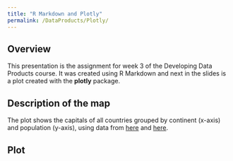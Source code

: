 ```yaml
---
title: "R Markdown and Plotly"
permalink: /DataProducts/Plotly/
---
```


## Overview

This presentation is the assignment for week 3 of the Developing Data Products course. It was created using R Markdown and next in the slides is a plot created with the **plotly** package.

## Description of the map

The plot shows the capitals of all countries grouped by continent (x-axis) and population (y-axis), using data from [here](https://en.wikipedia.org/wiki/List_of_national_capitals_by_population) and [here](http://techslides.com/list-of-countries-and-capitals).

## Plot

<!--html_preserve--><div id="htmlwidget-438ae139060a2f36a8a1" style="width:720px;height:432px;" class="plotly html-widget"></div>
<script type="application/json" data-for="htmlwidget-438ae139060a2f36a8a1">{"x":{"visdat":{"21d86cc52966":["function () ","plotlyVisDat"]},"cur_data":"21d86cc52966","attrs":{"21d86cc52966":{"x":{},"y":{},"mode":"markers","color":{},"alpha_stroke":1,"sizes":[10,100],"spans":[1,20],"type":"scatter"}},"layout":{"margin":{"b":40,"l":60,"t":25,"r":10},"xaxis":{"domain":[0,1],"automargin":true,"title":"Country","showticklabels":false,"type":"category","categoryorder":"array","categoryarray":["Afghanistan","Aland Islands","Albania","Algeria","American Samoa","Andorra","Angola","Anguilla","Antigua and Barbuda","Argentina","Armenia","Aruba","Australia","Austria","Azerbaijan","Bahamas","Bahrain","Bangladesh","Barbados","Belarus","Belgium","Belize","Benin","Bermuda","Bhutan","Bolivia","Bosnia and Herzegovina","Botswana","Brazil","British Virgin Islands","Brunei Darussalam","Bulgaria","Burkina Faso","Burundi","Cambodia","Cameroon","Canada","Cape Verde","Cayman Islands","Central African Republic","Chad","Chile","China","Christmas Island","Cocos Islands","Colombia","Comoros","Cook Islands","Costa Rica","Cote d'Ivoire","Croatia","Cuba","Curaçao","Cyprus","Czech Republic","Democratic Republic of the Congo","Denmark","Djibouti","Dominica","Dominican Republic","Ecuador","Egypt","El Salvador","Equatorial Guinea","Eritrea","Estonia","Ethiopia","Falkland Islands","Faroe Islands","Federated States of Micronesia","Fiji","Finland","France","French Polynesia","Gabon","Georgia","Germany","Ghana","Gibraltar","Greece","Greenland","Grenada","Guam","Guatemala","Guernsey","Guinea","Guinea-Bissau","Guyana","Haiti","Honduras","Hong Kong","Hungary","Iceland","India","Indonesia","Iran","Iraq","Ireland","Isle of Man","Israel","Italy","Jamaica","Japan","Jersey","Jordan","Kazakhstan","Kenya","Kiribati","Kosovo","Kuwait","Kyrgyzstan","Laos","Latvia","Lebanon","Lesotho","Liberia","Libya","Liechtenstein","Lithuania","Luxembourg","Macau","Macedonia","Madagascar","Malawi","Malaysia","Maldives","Mali","Malta","Marshall Islands","Mauritania","Mauritius","Mexico","Moldova","Monaco","Mongolia","Montenegro","Montserrat","Morocco","Mozambique","Myanmar","Namibia","Nauru","Nepal","Netherlands","New Caledonia","New Zealand","Nicaragua","Niger","Nigeria","Niue","Norfolk Island","North Korea","Northern Mariana Islands","Norway","Oman","Pakistan","Palau","Panama","Papua New Guinea","Paraguay","Peru","Philippines","Pitcairn Islands","Poland","Portugal","Puerto Rico","Qatar","Republic of Congo","Romania","Russia","Rwanda","Saint Barthelemy","Saint Helena","Saint Kitts and Nevis","Saint Lucia","Saint Martin","Saint Pierre and Miquelon","Saint Vincent and the Grenadines","Samoa","San Marino","Sao Tome and Principe","Saudi Arabia","Senegal","Serbia","Seychelles","Sierra Leone","Singapore","Sint Maarten","Slovakia","Slovenia","Solomon Islands","Somalia","South Africa","South Georgia and South Sandwich Islands","South Korea","South Sudan","Spain","Sri Lanka","Sudan","Suriname","Svalbard","Swaziland","Sweden","Switzerland","Syria","Taiwan","Tajikistan","Tanzania","Thailand","The Gambia","Timor-Leste","Togo","Tokelau","Tonga","Trinidad and Tobago","Tunisia","Turkey","Turkmenistan","Turks and Caicos Islands","Tuvalu","Uganda","Ukraine","United Arab Emirates","United Kingdom","United States","Uruguay","US Minor Outlying Islands","US Virgin Islands","Uzbekistan","Vanuatu","Vatican City","Venezuela","Vietnam","Wallis and Futuna","Yemen","Zambia","Zimbabwe"]},"legend":{"orientation":"h","title":{"text":"<b> Continent <\/b>"}},"yaxis":{"domain":[0,1],"automargin":true,"title":"Population"},"hovermode":"closest","showlegend":true},"source":"A","config":{"showSendToCloud":false},"data":[{"x":["Nigeria","Ghana","Ethiopia","Algeria","Madagascar","Eritrea","Mali","Central African Republic","The Gambia","Guinea-Bissau","Republic of Congo","Egypt","Guinea","Senegal","Djibouti","Tanzania","Sierra Leone","Botswana","Burundi","Zimbabwe","Saint Helena","South Sudan","Uganda","Sudan","Rwanda","Democratic Republic of the Congo","Gabon","Malawi","Togo","Angola","Zambia","Equatorial Guinea","Mozambique","Lesotho","Swaziland","Somalia","Liberia","Comoros","Chad","Kenya","Niger","Mauritania","Burkina Faso","Mauritius","Benin","Cape Verde","South Africa","Morocco","Sao Tome and Principe","Libya","Tunisia","Seychelles","Namibia","Cote d'Ivoire","Cameroon"],"y":[778567,1640507,3040740,3415811,1613375,694000,1289626,731548,34828,452640,1827000,9500000,1399981,1030594,475332,411000,1070200,225656,135467,1487028,714,372410,1659600,1840661,718414,12691000,556425,902388,824738,2453779,1331254,100677,1076689,267652,81594,1097133,1010970,60200,751288,3138369,794814,719167,1005231,147251,223552,125464,2345908,1789635,56166,1184045,767629,29298,252721,454929,2765568],"mode":"markers","type":"scatter","name":"Africa","marker":{"color":"rgba(102,194,165,1)","line":{"color":"rgba(102,194,165,1)"}},"textfont":{"color":"rgba(102,194,165,1)"},"error_y":{"color":"rgba(102,194,165,1)"},"error_x":{"color":"rgba(102,194,165,1)"},"line":{"color":"rgba(102,194,165,1)"},"xaxis":"x","yaxis":"y","frame":null},{"x":["South Georgia and South Sandwich Islands"],"y":[22],"mode":"markers","type":"scatter","name":"Antarctica","marker":{"color":"rgba(252,141,98,1)","line":{"color":"rgba(252,141,98,1)"}},"textfont":{"color":"rgba(252,141,98,1)"},"error_y":{"color":"rgba(252,141,98,1)"},"error_x":{"color":"rgba(252,141,98,1)"},"line":{"color":"rgba(252,141,98,1)"},"xaxis":"x","yaxis":"y","frame":null},{"x":["United Arab Emirates","Jordan","Turkmenistan","Iraq","Brunei Darussalam","Thailand","China","Lebanon","Kyrgyzstan","Sri Lanka","Syria","Bangladesh","Timor-Leste","Qatar","Tajikistan","Vietnam","Hong Kong","Pakistan","Indonesia","Israel","Afghanistan","Nepal","Malaysia","Kuwait","Macau","Maldives","Bahrain","Philippines","Oman","Myanmar","India","Kazakhstan","Cambodia","North Korea","Saudi Arabia","Yemen","South Korea","Singapore","Taiwan","Uzbekistan","Iran","Bhutan","Japan","Mongolia","Laos"],"y":[585097,2600603,763537,6719500,28135,8305218,21542000,1574387,843240,753000,3500000,8906039,59069,1450000,582496,7781631,7482500,2001579,10075310,927000,3140853,1003285,1381830,1171880,520400,103693,140616,1780148,797000,925000,14200004,1029556,2011725,3144005,7676654,1431649,9838892,5638700,2668572,2207850,8693706,101259,13929286,907802,287579],"mode":"markers","type":"scatter","name":"Asia","marker":{"color":"rgba(141,160,203,1)","line":{"color":"rgba(141,160,203,1)"}},"textfont":{"color":"rgba(141,160,203,1)"},"error_y":{"color":"rgba(141,160,203,1)"},"error_x":{"color":"rgba(141,160,203,1)"},"line":{"color":"rgba(141,160,203,1)"},"xaxis":"x","yaxis":"y","frame":null},{"x":["Pitcairn Islands","Niue","Samoa","Tokelau","Cook Islands","Australia","Christmas Island","Tuvalu","Guam","Solomon Islands","Norfolk Island","Norfolk Island","Marshall Islands","Wallis and Futuna","Palau","New Caledonia","Tonga","American Samoa","Federated States of Micronesia","French Polynesia","Papua New Guinea","Vanuatu","Northern Mariana Islands","Fiji","Kiribati","US Minor Outlying Islands","New Zealand","Cocos Islands","Nauru"],"y":[56,616,39813,524,5445,410301,1493,4492,1100,59288,97,701063,25400,1191,271,89207,22400,52000,9900,26200,299396,38000,62392,84410,30000,658893,215400,120,1100],"mode":"markers","type":"scatter","name":"Australia","marker":{"color":"rgba(231,138,195,1)","line":{"color":"rgba(231,138,195,1)"}},"textfont":{"color":"rgba(231,138,195,1)"},"error_y":{"color":"rgba(231,138,195,1)"},"error_x":{"color":"rgba(231,138,195,1)"},"line":{"color":"rgba(231,138,195,1)"},"xaxis":"x","yaxis":"y","frame":null},{"x":["Netherlands","Andorra","Turkey","Greece","Azerbaijan","Serbia","Germany","Switzerland","Slovakia","Belgium","Romania","Hungary","Moldova","Denmark","Isle of Man","Ireland","Gibraltar","Finland","Ukraine","Portugal","Slovenia","United Kingdom","Svalbard","Luxembourg","Spain","Aland Islands","Belarus","Monaco","Russia","Cyprus","Cyprus","Norway","France","Montenegro","Czech Republic","Kosovo","Iceland","Latvia","Italy","Jersey","San Marino","Bosnia and Herzegovina","Macedonia","Bulgaria","Guernsey","Sweden","Estonia","Georgia","Albania","Faroe Islands","Liechtenstein","Malta","Vatican City","Austria","Lithuania","Poland","Armenia","Croatia"],"y":[855965,22884,5445026,664046,2204200,1154589,3748148,121631,424207,148873,1942254,1729040,794800,794128,26600,1173179,29286,635591,2847200,564657,280140,8908081,2075,119214,3233527,11296,1702061,35986,12506468,270000,270000,645701,2241346,141854,1241664,198214,115000,713016,2873104,28380,4493,395133,521000,1277000,16701,962154,440206,1044993,763634,18573,5248,6444,826,1749673,556723,1711324,1080487,804200],"mode":"markers","type":"scatter","name":"Europe","marker":{"color":"rgba(166,216,84,1)","line":{"color":"rgba(166,216,84,1)"}},"textfont":{"color":"rgba(166,216,84,1)"},"error_y":{"color":"rgba(166,216,84,1)"},"error_x":{"color":"rgba(166,216,84,1)"},"line":{"color":"rgba(166,216,84,1)"},"xaxis":"x","yaxis":"y","frame":null},{"x":["Saint Kitts and Nevis","Belize","Montserrat","Barbados","Saint Lucia","US Virgin Islands","Turks and Caicos Islands","Cayman Islands","Guatemala","Saint Barthelemy","Bermuda","Cuba","Jamaica","Jamaica","Saint Vincent and the Grenadines","Nicaragua","Saint Martin","Mexico","Bahamas","Greenland","Aruba","Canada","Panama","Sint Maarten","Haiti","Trinidad and Tobago","British Virgin Islands","Dominica","Saint Pierre and Miquelon","Grenada","Antigua and Barbuda","Costa Rica","Puerto Rico","El Salvador","Dominican Republic","Honduras","Anguilla","United States","Curaçao"],"y":[13043,16451,391,110000,70000,10817,3700,26798,2450212,6000,854,2135498,97,701063,40020,926883,5700,8918653,248948,15469,29998,934243,813097,1338,1235227,50479,9400,14847,5509,7500,22679,328195,421356,521366,1111838,735982,1169,658893,49885],"mode":"markers","type":"scatter","name":"North America","marker":{"color":"rgba(255,217,47,1)","line":{"color":"rgba(255,217,47,1)"}},"textfont":{"color":"rgba(255,217,47,1)"},"error_y":{"color":"rgba(255,217,47,1)"},"error_x":{"color":"rgba(255,217,47,1)"},"line":{"color":"rgba(255,217,47,1)"},"xaxis":"x","yaxis":"y","frame":null},{"x":["Paraguay","Colombia","Brazil","Argentina","Venezuela","Guyana","Bolivia","Peru","Uruguay","Suriname","Ecuador","Chile","Falkland Islands"],"y":[520722,7181469,2648532,2891082,1838939,134599,816004,8852000,1369797,254147,1504991,6310000,2115],"mode":"markers","type":"scatter","name":"South America","marker":{"color":"rgba(229,196,148,1)","line":{"color":"rgba(229,196,148,1)"}},"textfont":{"color":"rgba(229,196,148,1)"},"error_y":{"color":"rgba(229,196,148,1)"},"error_x":{"color":"rgba(229,196,148,1)"},"line":{"color":"rgba(229,196,148,1)"},"xaxis":"x","yaxis":"y","frame":null}],"highlight":{"on":"plotly_click","persistent":false,"dynamic":false,"selectize":false,"opacityDim":0.2,"selected":{"opacity":1},"debounce":0},"shinyEvents":["plotly_hover","plotly_click","plotly_selected","plotly_relayout","plotly_brushed","plotly_brushing","plotly_clickannotation","plotly_doubleclick","plotly_deselect","plotly_afterplot","plotly_sunburstclick"],"base_url":"https://plot.ly"},"evals":[],"jsHooks":[]}</script><!--/html_preserve-->
